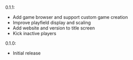 0.1.1:
- Add game browser and support custom game creation
- Improve playfield display and scaling
- Add website and version to title screen
- Kick inactive players

0.1.0:
- Initial release
